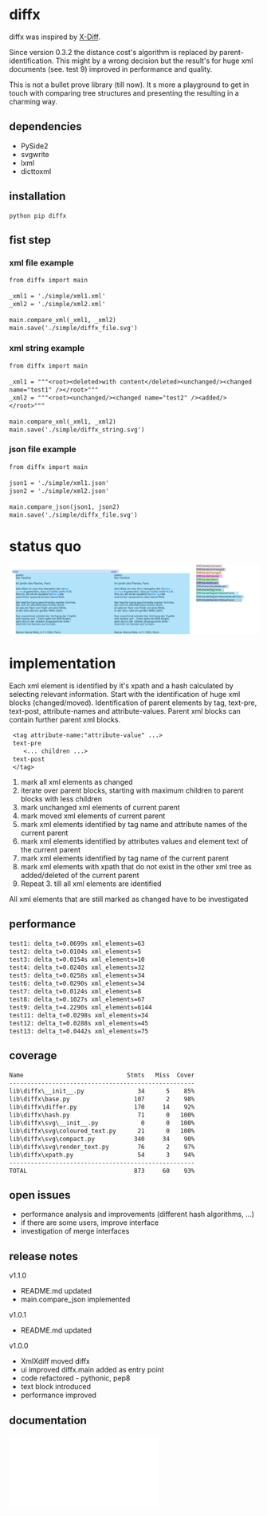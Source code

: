 # diffx #

diffx was inspired by [X-Diff](http://www.inf.unibz.it/~nutt/Teaching/XMLDM1112/XMLDM1112Coursework/WangEtAl-ICDE2003.pdf "X-Diff: An Effective Change Detection Algorithm for XML Documents").

Since version 0.3.2 the distance cost's algorithm is replaced by parent-identification. This might by a wrong decision but the result's for huge xml documents (see. test 9) improved in performance and quality. 

This is not a bullet prove library (till now). It s more a playground to get in touch with comparing tree structures and presenting the resulting in a charming way.

## dependencies ##
 * PySide2
 * svgwrite
 * lxml
 * dicttoxml
 
## installation ##

```
python pip diffx
```

## fist step ##

### xml file example ###
```
from diffx import main

_xml1 = './simple/xml1.xml'
_xml2 = './simple/xml2.xml'

main.compare_xml(_xml1, _xml2)
main.save('./simple/diffx_file.svg')

```

### xml string example ###
```
from diffx import main

_xml1 = """<root><deleted>with content</deleted><unchanged/><changed name="test1" /></root>"""
_xml2 = """<root><unchanged/><changed name="test2" /><added/></root>"""

main.compare_xml(_xml1, _xml2)
main.save('./simple/diffx_string.svg')

```

### json file example ###
```
from diffx import main

json1 = './simple/xml1.json'
json2 = './simple/xml2.json'

main.compare_json(json1, json2)
main.save('./simple/diffx_file.svg')

```

# status quo #
![diffx example](https://github.com/mmoosstt/XmlXdiff/blob/master/tests/test14/xdiff_a_b.svg "XmlXdiff/tests/test1")

 
# implementation #
 
 Each xml element is identified by it's xpath and a hash calculated by selecting relevant information. Start with the identification of huge xml blocks (changed/moved). Identification of parent elements by tag, text-pre, text-post, attribute-names and attribute-values. Parent xml blocks can contain further parent xml blocks.
 
```
 <tag attribute-name:"attribute-value" ...> 
 text-pre 
 	<... children ...>
 text-post
 </tag>
```

 1. mark all xml elements as changed
 1. iterate over parent blocks, starting with maximum children to parent blocks with less children
 1. mark unchanged xml elements of current parent
 1. mark moved xml elements of current parent
 1. mark xml elements identified by tag name and attribute names of the current parent
 1. mark xml elements identified by attributes values and element text of the current parent
 1. mark xml elements identified by tag name of the current parent
 1. mark xml elements with xpath that do not exist in the other xml tree as added/deleted of the current parent
 1. Repeat 3. till all xml elements are identified

All xml elements that are still marked as changed have to be investigated

## performance ##

[//]: # (insert_performance_start)

```
test1: delta_t=0.0699s xml_elements=63
test2: delta_t=0.0104s xml_elements=5
test3: delta_t=0.0154s xml_elements=10
test4: delta_t=0.0240s xml_elements=32
test5: delta_t=0.0258s xml_elements=34
test6: delta_t=0.0290s xml_elements=34
test7: delta_t=0.0124s xml_elements=8
test8: delta_t=0.1027s xml_elements=67
test9: delta_t=4.2290s xml_elements=6144
test11: delta_t=0.0298s xml_elements=34
test12: delta_t=0.0288s xml_elements=45
test13: delta_t=0.0442s xml_elements=75

```

[//]: # (insert_performance_end)

## coverage ##

[//]: # (insert_coverage_start)

```
Name                             Stmts   Miss  Cover
----------------------------------------------------
lib\diffx\__init__.py               34      5    85%
lib\diffx\base.py                  107      2    98%
lib\diffx\differ.py                170     14    92%
lib\diffx\hash.py                   71      0   100%
lib\diffx\svg\__init__.py            0      0   100%
lib\diffx\svg\coloured_text.py      21      0   100%
lib\diffx\svg\compact.py           340     34    90%
lib\diffx\svg\render_text.py        76      2    97%
lib\diffx\xpath.py                  54      3    94%
----------------------------------------------------
TOTAL                              873     60    93%

```

[//]: # (insert_coverage_end)

## open issues ##
 * performance analysis and improvements (different hash algorithms, ...)
 * if there are some users, improve interface
 * investigation of merge interfaces

## release notes ##
v1.1.0
* README.md updated
* main.compare_json implemented

v1.0.1
* README.md updated

v1.0.0
* XmlXdiff moved diffx
* ui improved diffx.main added as entry point
* code refactored - pythonic, pep8
* text block introduced
* performance improved
 
## documentation ##
![Tests](./doc/tests.md "Executed Tests")
